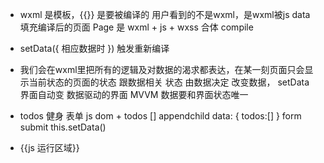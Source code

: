 - wxml 是模板，{{}} 是要被编译的
用户看到的不是wxml，是wxml被js data 填充编译后的页面
Page 是 wxml + js + wxss 合体 compile

- setData({
    相应数据时
})  触发重新编译

- 我们会在wxml里把所有的逻辑及对数据的渴求都表达，在某一刻页面只会显示当前状态的页面的状态 跟数据相关
  状态  由数据决定
  改变数据， setData 界面自动变
  数据驱动的界面  MVVM
  数据要和界面状态唯一

- todos
    健身
    表单
    js dom + todos [] appendchild
    data: {
        todos:[]
    }
    form submit this.setData()

- {{js 运行区域}}